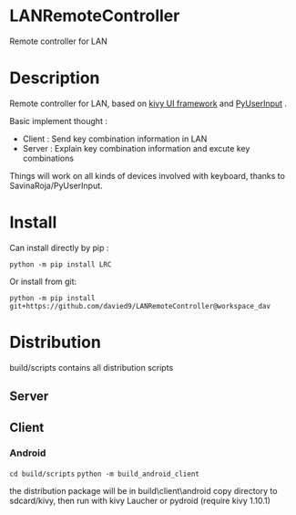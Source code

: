 # LANRemoteController
Remote controller for LAN

# Description
Remote controller for LAN, based on [kivy UI framework](https://github.com/kivy/kivy) and [PyUserInput](https://github.com/SavinaRoja/PyUserInput) .

Basic implement thought :
- Client : Send key combination information in LAN
- Server : Explain key combination information and excute key combinations
    
    
Things will work on all kinds of devices involved with keyboard, thanks to SavinaRoja/PyUserInput.

# Install

Can install directly by pip :

`python -m pip install LRC`

Or install from git:

`python -m pip install git+https://github.com/davied9/LANRemoteController@workspace_dav`

# Distribution

build/scripts contains all distribution scripts

## Server


## Client

### Android

`cd build/scripts`
`python -m build_android_client`

the distribution package will be in build\client\android
copy directory to sdcard/kivy, then run with kivy Laucher or pydroid (require kivy 1.10.1)


